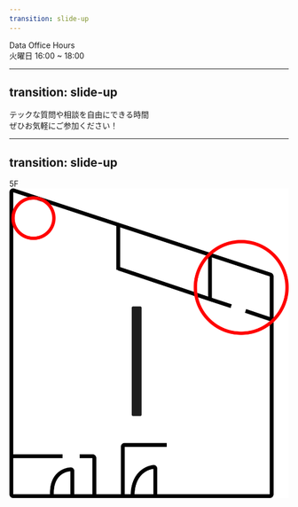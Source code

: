 ```yaml
---
transition: slide-up
---
```


<div className="text-[4.5rem] font-bold">Data Office Hours</div>
<div className="text-gray-500 text-[2rem]">火曜日 16:00 ~ 18:00</div>


---
transition: slide-up
---
<div className="text-[3.3rem] font-bold">
  テックな質問や相談を自由にできる時間
</div>
<div className="text-gray-500 text-[2rem]">
  ぜひお気軽にご参加ください！
</div>


---
transition: slide-up
---

<div className="text-[4.5rem] font-bold mb-4">5F</div>
<img src="./01.png" className="w-[500px] rounded-lg" />

